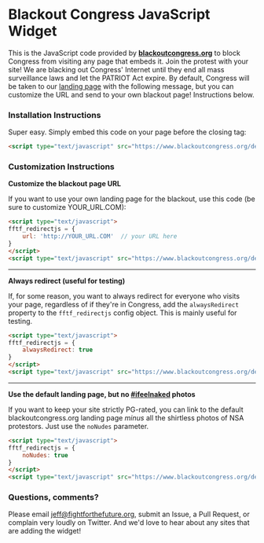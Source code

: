 Blackout Congress JavaScript Widget
===================================

This is the JavaScript code provided by **[blackoutcongress.org][1]** to block
Congress from visiting any page that embeds it. Join the protest with your site!
We are blacking out Congress' Internet until they end all mass surveillance laws
and let the PATRIOT Act expire. By default, Congress will be taken to our
[landing page][1] with the following message, but you can customize the URL and
send to your own blackout page! Instructions below.

### Installation Instructions

Super easy. Simply embed this code on your page before the closing </HEAD> tag:

```html
<script type="text/javascript" src="https://www.blackoutcongress.org/detect.js"></script>
```

### Customization Instructions

**Customize the blackout page URL**

If you want to use your own landing page for the blackout, use this code (be
sure to customize YOUR_URL.COM):

```html
<script type="text/javascript">
fftf_redirectjs = {
    url: 'http://YOUR_URL.COM'  // your URL here
}
</script>
<script type="text/javascript" src="https://www.blackoutcongress.org/detect.js"></script>
```
----------------------------------------
**Always redirect (useful for testing)**

If, for some reason, you want to always redirect for everyone who visits your
page, regardless of if they're in Congress, add the `alwaysRedirect` property
to the `fftf_redirectjs` config object. This is mainly useful for testing.

```html
<script type="text/javascript">
fftf_redirectjs = {
    alwaysRedirect: true
}
</script>
<script type="text/javascript" src="https://www.blackoutcongress.org/detect.js"></script>
```
----------------------------------------------------------------
**Use the default landing page, but no [#ifeelnaked][2] photos**

If you want to keep your site strictly PG-rated, you can link to the default
blackoutcongress.org landing page _minus_ all the shirtless photos of NSA
protestors. Just use the `noNudes` parameter.

```html
<script type="text/javascript">
fftf_redirectjs = {
    noNudes: true
}
</script>
<script type="text/javascript" src="https://www.blackoutcongress.org/detect.js"></script>
```

### Questions, comments?

Please email jeff@fightforthefuture.org, submit an Issue, a Pull Request, or
complain very loudly on Twitter. And we'd love to hear about any sites that are
adding the widget!


[1]: https://www.blackoutcongress.org
[2]: https://www.ifeelnaked.org